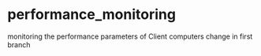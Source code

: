 # performance_monitoring
monitoring the performance parameters of Client computers
change in first branch
